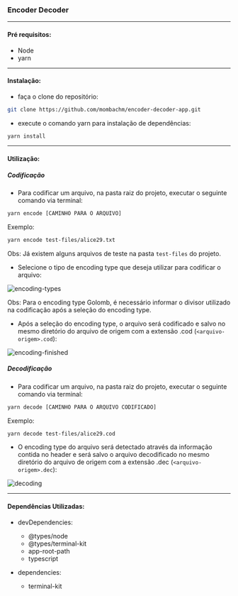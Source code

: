### Encoder Decoder
________
#### Pré requisitos:
- Node
- yarn
________
#### Instalação:
- faça o clone do repositório: 
```bash
git clone https://github.com/mombachm/encoder-decoder-app.git
```
- execute o comando yarn para instalação de dependências: 
```bash
yarn install
```
________
#### Utilização:

##### Codificação
- Para codificar um arquivo, na pasta raiz do projeto, executar o seguinte comando via terminal:
```bash
yarn encode [CAMINHO PARA O ARQUIVO]
```
Exemplo:
```bash
yarn encode test-files/alice29.txt
```

Obs: Já existem alguns arquivos de teste na pasta ```test-files``` do projeto.
- Selecione o tipo de encoding type que deseja utilizar para codificar o arquivo:


![encoding-types](https://github.com/mombachm/encoder-decoder-app/blob/master/source/images/encoding-types.png?raw=true "Encoding Types")


Obs: Para o encoding type Golomb, é necessário informar o divisor utilizado na codificação após a seleção do encoding type.

- Após a seleção do encoding type, o arquivo será codificado e salvo no mesmo diretório do arquivo de origem com a extensão .cod (```<arquivo-origem>.cod```):


![encoding-finished](https://github.com/mombachm/encoder-decoder-app/blob/master/source/images/encoding-finished.png?raw=true "Encoding Finished")


##### Decodificação
- Para codificar um arquivo, na pasta raiz do projeto, executar o seguinte comando via terminal:
```bash
yarn decode [CAMINHO PARA O ARQUIVO CODIFICADO]
```
Exemplo:
```bash
yarn decode test-files/alice29.cod
```

- O encoding type do arquivo será detectado através da informação contida no header e será salvo o arquivo decodificado no mesmo diretório do arquivo de origem com a extensão .dec (```<arquivo-origem>.dec```):


![decoding](https://github.com/mombachm/encoder-decoder-app/blob/master/source/images/decoding.png?raw=true "Decoding")


________
#### Dependências Utilizadas:
  - devDependencies:
    - @types/node
    - @types/terminal-kit
    - app-root-path
    - typescript
    
  - dependencies:
    - terminal-kit

